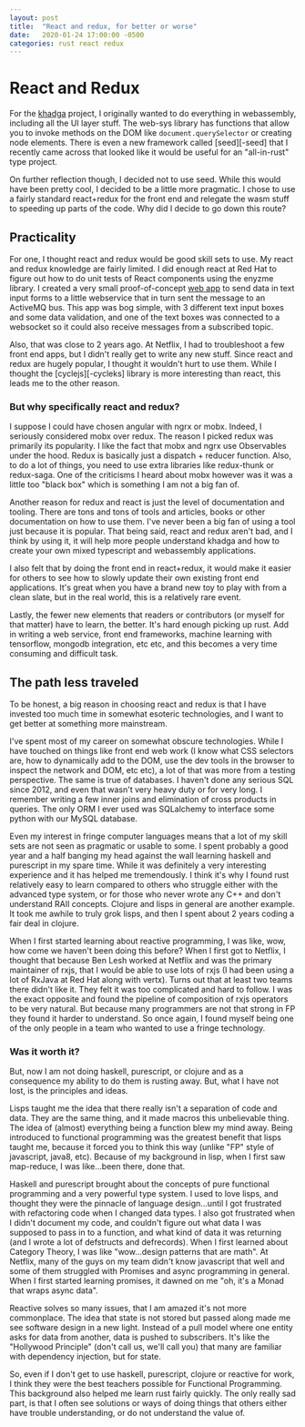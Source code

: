 ```yaml
---
layout: post
title:  "React and redux, for better or worse"
date:   2020-01-24 17:00:00 -0500
categories: rust react redux
---
```


# React and Redux

For the [khadga][-khadga] project, I originally wanted to do everything in webassembly, including
all the UI layer stuff.  The web-sys library has functions that allow you to invoke methods on the
DOM like `document.querySelector` or creating node elements.  There is even a new framework called
[seed][-seed] that I recently came across that looked like it would be useful for an "all-in-rust"
type project.

On further reflection though, I decided not to use seed.  While this would have been pretty cool, I
decided to be a little more pragmatic.  I chose to use a fairly standard react+redux for the front
end and relegate the wasm stuff to speeding up parts of the code.  Why did I decide to go down this
route?

## Practicality

For one, I thought react and redux would be good skill sets to use.  My react and redux knowledge
are fairly limited.  I did enough react at Red Hat to figure out how to do unit tests of React
components using the enyzme library.  I created a very small proof-of-concept [web app][-mercury] to
send data in text input forms to a little webservice that in turn sent the message to an ActiveMQ
bus.  This app was bog simple, with 3 different text input boxes and some data validation, and one
of the text boxes was connected to a websocket so it could also receive messages from a subscribed
topic.

Also, that was close to 2 years ago.  At Netflix, I had to troubleshoot a few front end apps, but I
didn't really get to write any new stuff.  Since react and redux are hugely popular, I thought it
wouldn't hurt to use them.  While I thought the [cyclejs][-cycleks] library is more interesting than
react, this leads me to the other reason.

### But why specifically react and redux?

I suppose I could have chosen angular with ngrx or mobx.  Indeed, I seriously considered mobx over
redux.  The reason I picked redux was primarily its popularity.  I like the fact that mobx and ngrx
use Observables under the hood.  Redux is basically just a dispatch + reducer function.  Also, to do
a lot of things, you need to use extra libraries like redux-thunk or redux-saga.  One of the
criticisms I heard about mobx however was it was a little too "black box" which is something I am
not a big fan of.

Another reason for redux and react is just the level of documentation and tooling.  There are tons
and tons of tools and articles, books or other documentation on how to use them.  I've never been a
big fan of using a tool just because it is popular.  That being said, react and redux aren't bad,
and I think by using it, it will help more people understand khadga and how to create your own mixed
typescript and webassembly applications.

I also felt that by doing the front end in react+redux, it would make it easier for others to see
how to slowly update their own existing front end applications.  It's great when you have a brand
new toy to play with from a clean slate, but in the real world, this is a relatively rare event.

Lastly, the fewer new elements that readers or contributors (or myself for that matter) have to
learn, the better.  It's hard enough picking up rust.  Add in writing a web service, front end
frameworks, machine learning with tensorflow, mongodb integration, etc etc, and this becomes a very
time consuming and difficult task.

## The path less traveled

To be honest, a big reason in choosing react and redux is that I have invested too much time in
somewhat esoteric technologies, and I want to get better at something more mainstream.

I've spent most of my career on somewhat obscure technologies.  While I have touched on things like
front end web work (I know what CSS selectors are, how to dynamically add to the DOM, use the dev
tools in the browser to inspect the network and DOM, etc etc), a lot of that was more from a testing
perspective.  The same is true of databases.  I haven't done any serious SQL since 2012, and even
that wasn't very heavy duty or for very long.  I remember writing a few inner joins and elimination
of cross products in queries.  The only ORM I ever used was SQLalchemy to interface some python with
our MySQL database.

Even my interest in fringe computer languages means that a lot of my skill sets are not seen as
pragmatic or usable to some.  I spent probably a good year and a half banging my head against the
wall learning haskell and purescript in my spare time.  While it was definitely a very interesting
experience and it has helped me tremendously.  I think it's why I found rust relatively easy to learn
compared to others who struggle either with the advanced type system, or for those who never wrote
any C++ and don't understand RAII concepts.  Clojure and lisps in general are another example.  It
took me awhile to truly grok lisps, and then I spent about 2 years coding a fair deal in clojure.

When I first started learning about reactive programming, I was like, wow, how come we haven't been
doing this before?  When I first got to Netflix, I thought that because Ben Lesh worked at Netflix
and was the primary maintainer of rxjs, that I would be able to use lots of rxjs (I had been using a
lot of RxJava at Red Hat along with vertx).  Turns out that at least two teams there didn't like it.
They felt it was too complicated and hard to follow.  I was the exact opposite and found the
pipeline of composition of rxjs operators to be very natural.  But because many programmers are not
that strong in FP they found it harder to understand.  So once again, I found myself being one of
the only people in a team who wanted to use a fringe technology.

### Was it worth it?

But, now I am not doing haskell, purescript, or clojure and as a consequence my ability to do them
is rusting away.  But, what I have not lost, is the principles and ideas.

Lisps taught me the idea that there really isn't a separation of code and data.  They are the same
thing, and it made macros this unbelievable thing. The idea of (almost) everything being a function
blew my mind away.  Being introduced to functional programming was the greatest benefit that lisps
taught me, because it forced you to think this way (unlike "FP" style of javascript, java8, etc).
Because of my background in lisp, when I first saw map-reduce, I was like...been there, done that.

Haskell and purescript brought about the concepts of pure functional programming and a very powerful
type system.  I used to love lisps, and thought they were the pinnacle of language design...until I
got frustrated with refactoring code when I changed data types.  I also got frustrated when I didn't
document my code, and couldn't figure out what data I was supposed to pass in to a function, and
what kind of data it was returning (and I wrote a lot of defstructs and defrecords).  When I first
learned about Category Theory, I was like "wow...design patterns that are math".  At Netflix, many
of the guys on my team didn't know javascript that well and some of them struggled with Promises and
async programming in general.  When I first started learning promises, it dawned on me "oh, it's a
Monad that wraps async data".

Reactive solves so many issues, that I am amazed it's not more commonplace.  The idea that state is
not stored but passed along made me see software design in a new light.  Instead of a pull model
where one entity asks for data from another, data is pushed to subscribers.  It's like the
"Hollywood Principle" (don't call us, we'll call you) that many are familiar with dependency
injection, but for state.

So, even if I don't get to use haskell, purescript, clojure or reactive for work, I think they were
the best teachers possible for Functional Programming.  This background also helped me learn rust
fairly quickly.  The only really sad part, is that I often see solutions or ways of doing things
that others either have trouble understanding, or do not understand the value of.

[-mercury]: https://github.com/rarebreed/mercury
[-khadga]: https://github.com/rarebreed/khadga